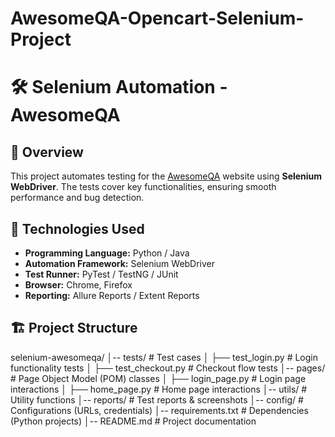 # AwesomeQA-Opencart-Selenium-Project

# 🛠️ Selenium Automation - AwesomeQA

## 📌 Overview
This project automates testing for the [AwesomeQA](https://awesomeqa.com/ui/index.php?route=common/home) website using **Selenium WebDriver**. The tests cover key functionalities, ensuring smooth performance and bug detection.

## 🚀 Technologies Used
- **Programming Language:** Python / Java  
- **Automation Framework:** Selenium WebDriver  
- **Test Runner:** PyTest / TestNG / JUnit  
- **Browser:** Chrome, Firefox  
- **Reporting:** Allure Reports / Extent Reports  

## 🏗️ Project Structure

selenium-awesomeqa/ │-- tests/ # Test cases │ ├── test_login.py # Login functionality tests │ ├── test_checkout.py # Checkout flow tests │-- pages/ # Page Object Model (POM) classes │ ├── login_page.py # Login page interactions │ ├── home_page.py # Home page interactions │-- utils/ # Utility functions │-- reports/ # Test reports & screenshots │-- config/ # Configurations (URLs, credentials) │-- requirements.txt # Dependencies (Python projects) │-- README.md # Project documentation
